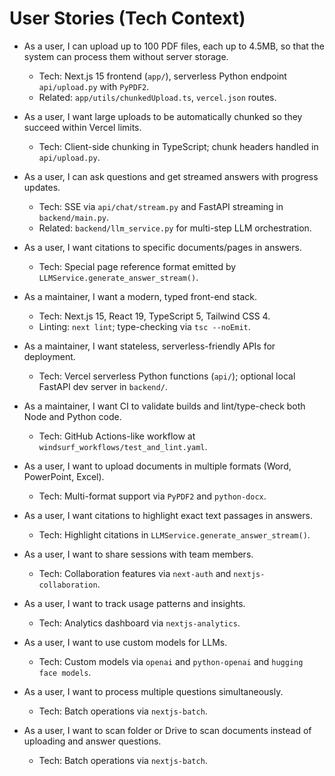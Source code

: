 # User Stories (Tech Context)

- As a user, I can upload up to 100 PDF files, each up to 4.5MB, so that the system can process them without server storage.
  - Tech: Next.js 15 frontend (`app/`), serverless Python endpoint `api/upload.py` with `PyPDF2`.
  - Related: `app/utils/chunkedUpload.ts`, `vercel.json` routes.

- As a user, I want large uploads to be automatically chunked so they succeed within Vercel limits.
  - Tech: Client-side chunking in TypeScript; chunk headers handled in `api/upload.py`.

- As a user, I can ask questions and get streamed answers with progress updates.
  - Tech: SSE via `api/chat/stream.py` and FastAPI streaming in `backend/main.py`.
  - Related: `backend/llm_service.py` for multi-step LLM orchestration.

- As a user, I want citations to specific documents/pages in answers.
  - Tech: Special page reference format emitted by `LLMService.generate_answer_stream()`.

- As a maintainer, I want a modern, typed front-end stack.
  - Tech: Next.js 15, React 19, TypeScript 5, Tailwind CSS 4.
  - Linting: `next lint`; type-checking via `tsc --noEmit`.

- As a maintainer, I want stateless, serverless-friendly APIs for deployment.
  - Tech: Vercel serverless Python functions (`api/`); optional local FastAPI dev server in `backend/`.

- As a maintainer, I want CI to validate builds and lint/type-check both Node and Python code.
  - Tech: GitHub Actions-like workflow at `windsurf_workflows/test_and_lint.yaml`.

- As a user, I want to upload documents in multiple formats (Word, PowerPoint, Excel).
  - Tech: Multi-format support via `PyPDF2` and `python-docx`.

- As a user, I want citations to highlight exact text passages in answers.
  - Tech: Highlight citations in `LLMService.generate_answer_stream()`.

- As a user, I want to share sessions with team members.
  - Tech: Collaboration features via `next-auth` and `nextjs-collaboration`.

- As a user, I want to track usage patterns and insights.
  - Tech: Analytics dashboard via `nextjs-analytics`.

- As a user, I want to use custom models for LLMs.
  - Tech: Custom models via `openai` and `python-openai` and `hugging face models`.

- As a user, I want to process multiple questions simultaneously.
  - Tech: Batch operations via `nextjs-batch`.

- As a user, I want to scan folder or Drive to scan documents instead of uploading and answer questions.
  - Tech: Batch operations via `nextjs-batch`.
